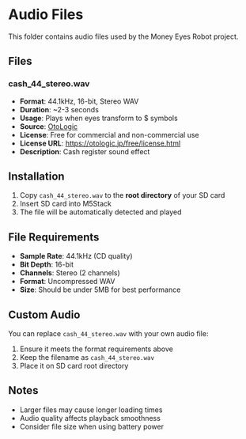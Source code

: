 # Audio Files

This folder contains audio files used by the Money Eyes Robot project.

## Files

### cash_44_stereo.wav
- **Format**: 44.1kHz, 16-bit, Stereo WAV
- **Duration**: ~2-3 seconds
- **Usage**: Plays when eyes transform to $ symbols
- **Source**: [OtoLogic](https://otologic.jp/)
- **License**: Free for commercial and non-commercial use
- **License URL**: https://otologic.jp/free/license.html
- **Description**: Cash register sound effect

## Installation

1. Copy `cash_44_stereo.wav` to the **root directory** of your SD card
2. Insert SD card into M5Stack
3. The file will be automatically detected and played

## File Requirements

- **Sample Rate**: 44.1kHz (CD quality)
- **Bit Depth**: 16-bit
- **Channels**: Stereo (2 channels)
- **Format**: Uncompressed WAV
- **Size**: Should be under 5MB for best performance

## Custom Audio

You can replace `cash_44_stereo.wav` with your own audio file:

1. Ensure it meets the format requirements above
2. Keep the filename as `cash_44_stereo.wav`
3. Place it on SD card root directory

## Notes

- Larger files may cause longer loading times
- Audio quality affects playback smoothness
- Consider file size when using battery power